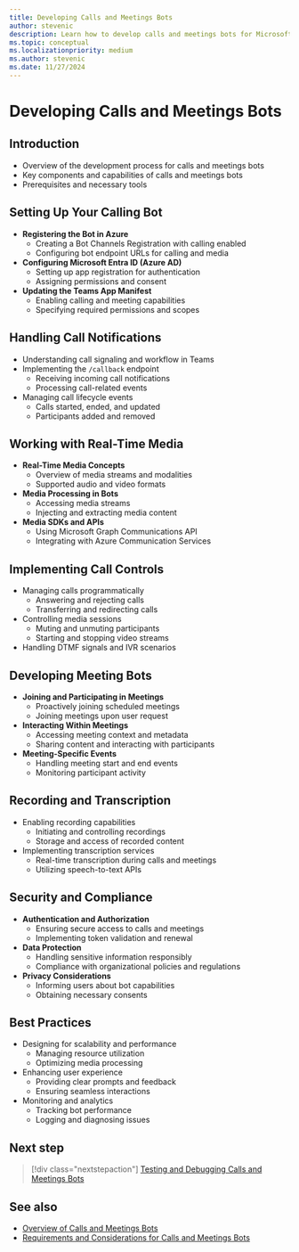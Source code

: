```yaml
---
title: Developing Calls and Meetings Bots
author: stevenic
description: Learn how to develop calls and meetings bots for Microsoft Teams, including registration, handling notifications, and working with real-time media.
ms.topic: conceptual
ms.localizationpriority: medium
ms.author: stevenic
ms.date: 11/27/2024
---
```


# Developing Calls and Meetings Bots

## Introduction

- Overview of the development process for calls and meetings bots
- Key components and capabilities of calls and meetings bots
- Prerequisites and necessary tools

## Setting Up Your Calling Bot

- **Registering the Bot in Azure**
  - Creating a Bot Channels Registration with calling enabled
  - Configuring bot endpoint URLs for calling and media
- **Configuring Microsoft Entra ID (Azure AD)**
  - Setting up app registration for authentication
  - Assigning permissions and consent
- **Updating the Teams App Manifest**
  - Enabling calling and meeting capabilities
  - Specifying required permissions and scopes

## Handling Call Notifications

- Understanding call signaling and workflow in Teams
- Implementing the `/callback` endpoint
  - Receiving incoming call notifications
  - Processing call-related events
- Managing call lifecycle events
  - Calls started, ended, and updated
  - Participants added and removed

## Working with Real-Time Media

- **Real-Time Media Concepts**
  - Overview of media streams and modalities
  - Supported audio and video formats
- **Media Processing in Bots**
  - Accessing media streams
  - Injecting and extracting media content
- **Media SDKs and APIs**
  - Using Microsoft Graph Communications API
  - Integrating with Azure Communication Services

## Implementing Call Controls

- Managing calls programmatically
  - Answering and rejecting calls
  - Transferring and redirecting calls
- Controlling media sessions
  - Muting and unmuting participants
  - Starting and stopping video streams
- Handling DTMF signals and IVR scenarios

## Developing Meeting Bots

- **Joining and Participating in Meetings**
  - Proactively joining scheduled meetings
  - Joining meetings upon user request
- **Interacting Within Meetings**
  - Accessing meeting context and metadata
  - Sharing content and interacting with participants
- **Meeting-Specific Events**
  - Handling meeting start and end events
  - Monitoring participant activity

## Recording and Transcription

- Enabling recording capabilities
  - Initiating and controlling recordings
  - Storage and access of recorded content
- Implementing transcription services
  - Real-time transcription during calls and meetings
  - Utilizing speech-to-text APIs

## Security and Compliance

- **Authentication and Authorization**
  - Ensuring secure access to calls and meetings
  - Implementing token validation and renewal
- **Data Protection**
  - Handling sensitive information responsibly
  - Compliance with organizational policies and regulations
- **Privacy Considerations**
  - Informing users about bot capabilities
  - Obtaining necessary consents

## Best Practices

- Designing for scalability and performance
  - Managing resource utilization
  - Optimizing media processing
- Enhancing user experience
  - Providing clear prompts and feedback
  - Ensuring seamless interactions
- Monitoring and analytics
  - Tracking bot performance
  - Logging and diagnosing issues

## Next step

> [!div class="nextstepaction"]
> [Testing and Debugging Calls and Meetings Bots](testing-and-debugging-calls-and-meetings-bots.md)

## See also

- [Overview of Calls and Meetings Bots](overview-of-calls-and-meetings-bots.md)
- [Requirements and Considerations for Calls and Meetings Bots](requirements-and-considerations.md)